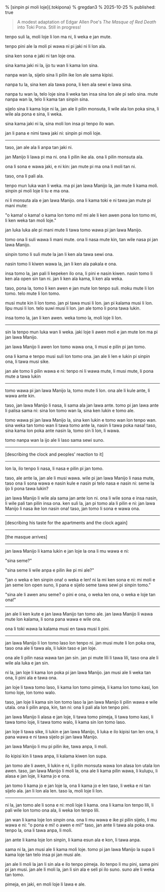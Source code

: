 % [sinpin pi moli loje]{.tokipona} 
% gregdan3 
% 2025-10-25 
% published: true

> A modest adaptation of Edgar Allen Poe's _The Masque of Red Death_ into Toki
> Pona. Still in progress!

tenpo suli la, moli loje li lon ma ni, li weka e jan mute.

tenpo pini ale la moli pi wawa ni pi jaki ni li lon ala.

sina ken sona e jaki ni tan loje ona.

sina kama jaki ni la, ijo tu wan li kama lon sina.

nanpa wan la, sijelo sina li pilin ike lon ale sama kipisi.

nanpa tu la, sina ken ala tawa pona, li ken ala sewi e lawa sina.

nanpa tu wan la, telo loje sina li weka tan insa sina lon ale pi selo sina. mute
nanpa wan la, telo li kama tan sinpin sina.

sijelo sina li kama loje ni la, jan ale li pilin monsuta, li wile ala lon poka
sina, li wile ala pona e sina, li weka.

sina kama jaki ni la, sina moli lon insa pi tenpo ilo wan.

jan li pana e nimi tawa jaki ni: sinpin pi moli loje.

---

taso, jan ale ala li anpa tan jaki ni.

jan Manijo li lawa pi ma ni. ona li pilin ike ala. ona li pilin monsuta ala.

ona li sona e wawa jaki, e ni kin: jan mute pi ma ona li moli tan ni.

taso, ona li pali ala.

tenpo mun luka wan li weka. ma pi jan lawa Manijo la, jan mute li kama moli.
sinpin pi moli loje li tu e ma ona.

ni li monsuta ala e jan lawa Manijo. ona li kama toki e ni tawa jan mute pi mani
mute:

"o kama! o kama! o kama lon tomo mi! mi ale li ken awen pona lon tomo mi, li ken
weka tan moli loje."

jan luka luka ale pi mani mute li tawa tomo wawa pi jan lawa Manijo.

tomo ona li suli wawa li mani mute. ona li nasa mute kin, tan wile nasa pi jan
lawa Manijo.

sinpin tomo li suli mute la jan li ken ala tawa sewi ona.

nasin tomo li kiwen wawa la, jan li ken ala pakala e ona.

insa tomo la, jan pali li kepeken ilo ona, li pini e nasin kiwen. nasin tomo li
ken ala open sin tan ni. jan li ken ala kama, li ken ala weka.

taso, pona la, tomo li ken awen e jan mute lon tenpo suli. moku mute li lon
tomo. telo mute li lon tomo.

musi mute kin li lon tomo. jan pi tawa musi li lon. jan pi kalama musi li lon.
lipu musi li lon. telo suwi musi li lon. jan ale tomo li pona tawa lukin.

insa tomo la, jan li ken awen. weka tomo la, moli loje li lon.

---

sin la tenpo mun luka wan li weka. jaki loje li awen moli e jan mute lon ma pi
jan lawa Manijo.

jan lawa Manijo li awen lon tomo wawa ona, li musi e pilin pi jan tomo.

ona li kama e tenpo musi suli lon tomo ona. jan ale li len e lukin pi sinpin
ona, li tawa musi sike.

jan ale tomo li pilin wawa e ni: tenpo ni li wawa mute, li musi mute, li pona
mute a tawa lukin

---

tomo wawa pi jan lawa Manijo la, tomo mute li lon. ona ale li kule ante, li wawa
ante kin.

taso, jan lawa Manijo li nasa, li sama ala jan lawa ante. tomo pi jan lawa ante
li palisa sama ni: sina lon tomo wan la, sina ken lukin e tomo ale.

tomo wawa pi jan lawa Manijo la, sina ken lukin e tomo wan lon tenpo wan. sina
weka tan tomo wan li tawa tomo ante la, nasin li tawa poka nasa! taso, sina kama
lon poka ante nasin la, tomo sin li lon, li wawa.

tomo nanpa wan la ijo ale li laso sama sewi suno.

---

[describing the clock and peoples' reaction to it]

---

lon la, ilo tenpo li nasa, li nasa e pilin pi jan tomo.

taso, ale ante la, jan ale li musi wawa. wile pi jan lawa Manijo li nasa mute,
taso ona li sona wawa e nasin kule e nasin pi telo nasa e nasin ni: seme la ijo
li pona tawa lukin?

jan lawa Manijo li wile ala sama jan ante lon ni. ona li wile sona e insa nasin,
li wile pali tan pilin insa ona. ken suli la, jan pi tomo ala li pilin e ni: jan
lawa Manijo li nasa ike lon nasin ona! taso, jan tomo li sona e wawa ona.

---

[describing his taste for the apartments and the clock again]

---

[the masque arrives]

---

jan lawa Manijo li kama lukin e jan loje la ona li mu wawa e ni:

"sina seme?"

"sina seme li wile anpa e pilin ike pi mi ale?"

"jan o weka e len sinpin ona! o weka e len! ni la mi ken sona e ni: mi moli e
jan seme lon open suno, li pana e sijelo seme tawa sewi pi sinpin tomo."

"sina ale li awen anu seme? o pini e ona, o weka len ona, o weka e loje tan
ona!"

---

jan ale li ken kute e jan lawa Manijo tan tomo ale. jan lawa Manijo li wawa mute
lon kalama, li sona pana wawa e wile ona.

ona li toki wawa la kalama musi en tawa musi li pini.

---

jan lawa Manijo li lon tomo laso lon tenpo ni. jan musi mute li lon poka ona,
taso ona ale li tawa ala, li lukin taso e jan loje.

ona ale li pilin nasa wawa tan jan sin. jan pi mute lili li tawa lili, taso ona
ale li wile ala luka e jan sin.

ni la, jan loje li kama lon poka pi jan lawa Manijo. jan musi ale li weka tan
ona, li pini ala e tawa ona.

jan loje li tawa tomo laso, li kama lon tomo pimeja, li kama lon tomo kasi, lon
tomo loje, lon tomo walo.

taso, jan loje li kama sin lon tomo laso la jan lawa Manijo li pilin wawa e wile
utala. ona li pilin anpa, kin, tan ni: ona li pali ala lon tenpo pini.

jan lawa Manijo li alasa e jan loje, li tawa tomo pimeja, li tawa tomo kasi, li
tawa tomo loje, li tawa tomo walo, li kama sin lon tomo laso.

jan loje li tawa sike, li lukin e jan lawa Manijo, li luka e ilo kipisi tan len
ona, li pana wawa e ni tawa sijelo pi jan lawa Manijo.

jan lawa Manijo li mu pi pilin ike, tawa anpa, li moli.

ilo kipisi kin li tawa anpa, li kalama kiwen lon supa.

jan tomo ale li awen, li lukin e ni, li pilin monsuta wawa lon alasa lon utala
lon awen. taso, jan lawa Manijo li moli la, ona ale li kama pilin wawa, li
kulupu, li alasa e jan loje, li kama jo e ona.

jan tomo li kama jo e jan loje la, ona li kama jo e len taso, li weka e ni tan
sijelo ala. jan li lon ala len. taso la, moli loje li lon.

---

ni la, jan tomo ale li sona e ni: moli loje li kama. ona li kama lon tenpo lili,
li pali wile lon tomo ona ala, li weka lon tenpo lili.

jan wan li kama loje lon sinpin ona. ona li mu wawa e ike pi pilin sijelo, li mu
wawa e ni: "o pona e mi! o awen e mi!" taso, jan ante li tawa ala poka ona.
tenpo la, ona li tawa anpa, li moli.

jan ante li kama loje lon sinpin, li kama esun ala e kon, li tawa anpa.

sama ni la, jan musi ale li kama moli loje. tomo pi jan lawa Manijo la supa li
kama loje tan telo insa pi jan musi ale.

jan ale li moli la jan li sin ala e ilo tenpo pimeja. ilo tenpo li mu pini, sama
pini pi jan musi. jan ale li moli la, jan li sin ala e seli pi ilo suno. suno
ale li weka tan tomo.

pimeja, en jaki, en moli loje li lawa e ale.
